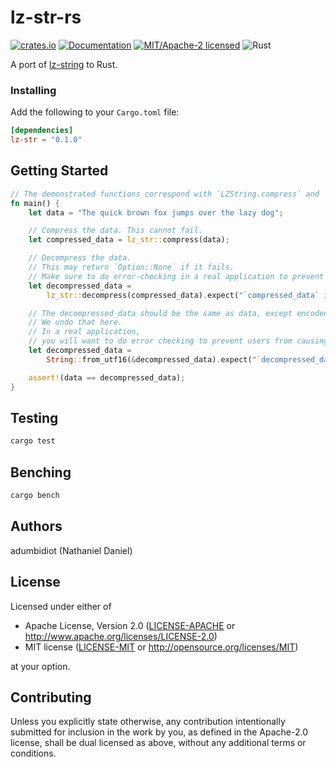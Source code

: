 # lz-str-rs
[![crates.io](https://img.shields.io/crates/v/lz-str.svg)](https://crates.io/crates/lz-str)
[![Documentation](https://docs.rs/lz-str/badge.svg)](https://docs.rs/lz-str)
[![MIT/Apache-2 licensed](https://img.shields.io/crates/l/lz-str.svg)](./LICENSE-APACHE)
![Rust](https://github.com/adumbidiot/lz-str-rs/workflows/Rust/badge.svg)

A port of [lz-string](https://github.com/pieroxy/lz-string) to Rust. 

### Installing

Add the following to your `Cargo.toml` file:

```toml
[dependencies]
lz-str = "0.1.0"
```

## Getting Started

```rust
// The demonstrated functions correspond with `LZString.compress` and `LZString.decompress` from the JS version.
fn main() {
    let data = "The quick brown fox jumps over the lazy dog";

    // Compress the data. This cannot fail.
    let compressed_data = lz_str::compress(data);

    // Decompress the data.
    // This may return `Option::None` if it fails.
    // Make sure to do error-checking in a real application to prevent crashes!
    let decompressed_data =
        lz_str::decompress(compressed_data).expect("`compressed_data` is invalid");

    // The decompressed_data should be the same as data, except encoded as UTF16.
    // We undo that here.
    // In a real application,
    // you will want to do error checking to prevent users from causing crashes with invalid data.
    let decompressed_data =
        String::from_utf16(&decompressed_data).expect("`decompressed_data` is not valid UTF16");

    assert!(data == decompressed_data);
}
```


## Testing
```bash
cargo test
```

## Benching
```bash
cargo bench
```

## Authors
adumbidiot (Nathaniel Daniel)

## License
Licensed under either of
 * Apache License, Version 2.0
   ([LICENSE-APACHE](LICENSE-APACHE) or http://www.apache.org/licenses/LICENSE-2.0)
 * MIT license
   ([LICENSE-MIT](LICENSE-MIT) or http://opensource.org/licenses/MIT)

at your option.

## Contributing
Unless you explicitly state otherwise, any contribution intentionally submitted
for inclusion in the work by you, as defined in the Apache-2.0 license, shall be
dual licensed as above, without any additional terms or conditions.